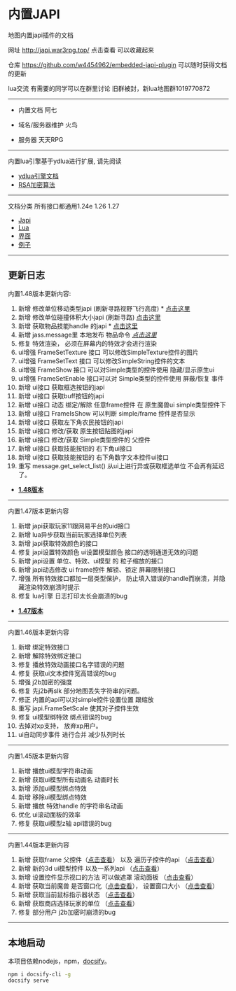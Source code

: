 # 内置JAPI

地图内置japi插件的文档

网址 http://japi.war3rpg.top/  点击查看 可以收藏起来

仓库 https://github.com/w4454962/embedded-japi-plugin  可以随时获得文档的更新

lua交流 有需要的同学可以在群里讨论
旧群被封，新lua地图群1019770872
 
---

* 内置文档        阿七

* 域名/服务器维护  火鸟

* 服务器          天天RPG

---
内置lua引擎基于ydlua进行扩展, 请先阅读

* [ydlua引擎文档](lua-engine.md)
* [RSA加密算法](lua-rsa.md)
--- 
文档分类 所有接口都通用1.24e 1.26 1.27

* [Japi](Japi/_sidebar.md) 
* [Lua](Lua/_sidebar.md)
* [界面](Script/界面/_sidebar.md)
* [例子](Script/例子/_sidebar.md)
---
     
## 更新日志


内置1.48版本更新内容:
1. 新增 修改单位移动类型japi (刷新寻路视野飞行高度) * [点击这里](/1.48/修改单位移动类型)
2. 新增 修改单位碰撞体积大小japi (刷新寻路) [点击这里](/1.48/修改单位碰撞体积大小)
3. 新增 获取物品技能handle 的japi * [点击这里](/1.48/获取物品技能handle)
4. 新增 jass.message里 本地发布 物品命令 [*点击这里*](Script/例子/智能施法)
5. 修复 特效渲染， 必须在屏幕内的特效才会进行渲染
6. ui增强 FrameSetTexture 接口 可以修改SimpleTexture控件的图片
7. ui增强 FrameSetText 接口 可以修改SimpleString控件的文本
8. ui增强 FrameShow 接口 可以对Simple类型的控件使用 隐藏/显示原生ui
9. ui增强 FrameSetEnable 接口可以对 Simple类型的控件使用 屏蔽/恢复 事件
10. 新增 ui接口 获取框选按钮的japi 
11. 新增 ui接口 获取buff按钮的japi
12. 新增 ui接口 动态 绑定/解除 任意frame控件  在 原生魔兽ui simple类型控件下
13. 新增 ui接口 FrameIsShow 可以判断 simple/frame 控件是否显示
14. 新增 ui接口 获取左下角农民按钮的japi
15. 新增 ui接口 修改/获取 原生按钮贴图的japi
16. 新增 ui接口 修改/获取 Simple类型控件的 父控件
17. 新增 ui接口 获取技能按钮的 右下角ui接口
18. 新增 ui接口 获取技能按钮的 右下角数字文本控件ui接口
19. 重写 message.get_select_list() 从ui上进行异或获取框选单位 不会再有延迟了。

* [**1.48版本**](1.48/_sidebar)




---
内置1.47版本更新内容 
1. 新增 japi获取玩家11跟网易平台的uid接口
2. 新增 lua异步获取当前玩家选择单位列表
3. 新增 japi获取特效颜色的接口
4. 修复 japi设置特效颜色 ui设置模型颜色 接口的透明通道无效的问题
5. 新增 japi设置 单位、特效、ui模型 的 粒子缩放的接口
6. 新增 japi动态修改 ui frame控件 解锁、锁定 屏幕限制接口
7. 增强 所有特效接口都加一层类型保护， 防止填入错误的handle而崩溃，并隐藏渲染特效崩溃时提示
8. 修复 lua引擎 日志打印太长会崩溃的bug

* [**1.47版本**](1.47/_sidebar)


---
内置1.46版本更新内容
1. 新增 绑定特效接口
2. 新增 解除特效绑定接口
3. 修复 播放特效动画接口名字错误的问题 
4. 修复 获取ui文本控件宽高错误的bug
5. 增强 j2b加密的强度
6. 修复 先j2b再slk 部分地图丢失字符串的问题。
7. 修正 内置的api可以对simple控件设置位置 跟缩放
8. 重写 japi.FrameSetScale 使其对子控件生效
9. 修复 ui模型绑特效 绑点错误的bug
10. 去掉对xp支持， 放弃xp用户。
11. ui自动同步事件 进行合并 减少队列时长

 

---
内置1.45版本更新内容
1. 新增 播放ui模型字符串动画
2. 新增 获取ui模型所有动画名 动画时长
3. 新增 添加ui模型绑点特效
4. 新增 移除ui模型绑点特效
5. 新增 播放 特效handle 的字符串名动画
6. 优化 ui滚动面板的效率
7. 修复 获取ui模型z轴 api错误的bug


---
内置1.44版本更新内容
1. 新增 获取frame 父控件（[点击查看](1.44/获取父控件)） 以及 遍历子控件的api （[点击查看](1.44/获取子控件)） 
2. 新增 新的3d ui模型控件 以及一系列api   （[点击查看](Script/界面/模型2)）
3. 新增 设置控件显示视口的方法 可以做遮罩 滚动面板 （[点击查看](1.44/设置控件视口)）
4. 新增 获取当前魔兽 是否窗口化（[点击查看](1.44/获取是否窗口化模式)）， 设置窗口大小 （[点击查看](1.44/设置窗口大小)）
5. 新增 获取当前鼠标指示器状态  （[点击查看](Lua/message/目标指示器)）
6. 新增 获取商店选择玩家的单位 （[点击查看](1.44/获取商店目标)）
7. 修复 部分用户 j2b加密时崩溃的bug
---





## 本地启动

本项目依赖nodejs，npm，[docsify](https://docsify.js.org/)。

```bash
npm i docsify-cli -g
docsify serve
```




